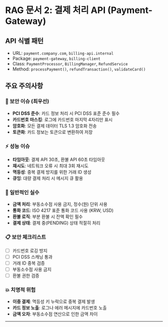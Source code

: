 # RAG 문서 2: 결제 처리 API (Payment-Gateway)

## API 식별 패턴
- URL: `payment.company.com`, `billing-api.internal`
- Package: `payment-gateway`, `billing-client`
- Class: `PaymentProcessor`, `BillingManager`, `RefundService`
- Method: `processPayment()`, `refundTransaction()`, `validateCard()`

## 주요 주의사항

### 🚨 보안 이슈 (최우선)
- **PCI DSS 준수**: 카드 정보 처리 시 PCI DSS 표준 준수 필수
- **카드번호 마스킹**: 로그에 카드번호 마지막 4자리만 표시
- **암호화**: 모든 결제 데이터 TLS 1.3 암호화 전송
- **토큰화**: 카드 정보는 토큰으로 변환하여 저장

### ⚡ 성능 이슈
- **타임아웃**: 결제 API 30초, 환불 API 60초 타임아웃
- **재시도**: 네트워크 오류 시 최대 3회 재시도
- **멱등성**: 중복 결제 방지를 위한 거래 ID 생성
- **큐잉**: 대량 결제 처리 시 메시지 큐 활용

### 🐛 일반적인 실수
- **금액 처리**: 부동소수점 사용 금지, 정수(원) 단위 사용
- **통화 코드**: ISO 4217 표준 통화 코드 사용 (KRW, USD)
- **환불 로직**: 부분 환불 시 잔액 확인 필수
- **결제 상태**: 결제 중(PENDING) 상태 적절히 처리

### 📋 보안 체크리스트
- [ ] 카드번호 로깅 방지
- [ ] PCI DSS 스캐닝 통과
- [ ] 거래 ID 중복 검증
- [ ] 부동소수점 사용 금지
- [ ] 환불 권한 검증

### 💥 치명적 위험
- **이중 결제**: 멱등성 키 누락으로 중복 결제 발생
- **카드 정보 노출**: 로그나 에러 메시지에 카드번호 노출
- **금액 오차**: 부동소수점 연산으로 인한 금액 차이

---